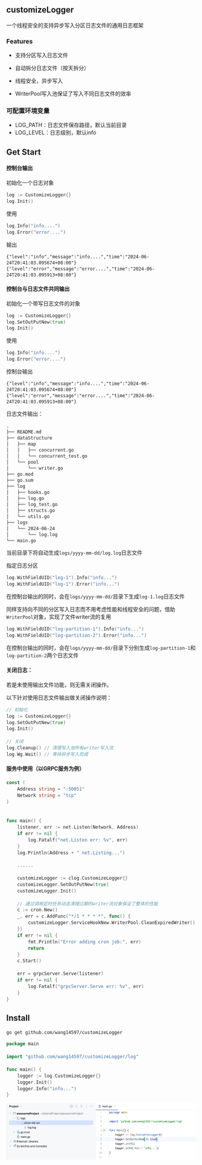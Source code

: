 ## customizeLogger

一个线程安全的支持异步写入分区日志文件的通用日志框架

### Features

* 支持分区写入日志文件

* 自动拆分日志文件（按天拆分）

* 线程安全，异步写入
* WriterPool写入池保证了写入不同日志文件的效率

### 可配置环境变量
- LOG_PATH：日志文件保存路径，默认当前目录
- LOG_LEVEL：日志级别，默认info

## Get Start

#### 控制台输出
初始化一个日志对象
```go
log := CustomizeLogger{}
log.Init()
```

使用

```go
log.Info("info....")
log.Error("error....")
```
输出
```
{"level":"info","message":"info....","time":"2024-06-24T20:41:03.095674+08:00"}
{"level":"error","message":"error....","time":"2024-06-24T20:41:03.095913+08:00"}
```
#### 控制台与日志文件共同输出

初始化一个带写日志文件的对象
```go
log := CustomizeLogger{}
log.SetOutPutNew(true)
log.Init()
```

使用
```go
log.Info("info....")
log.Error("error....")
```
控制台输出
```
{"level":"info","message":"info....","time":"2024-06-24T20:41:03.095674+08:00"}
{"level":"error","message":"error....","time":"2024-06-24T20:41:03.095913+08:00"}
```
日志文件输出：
```
.
├── README.md
├── dataStructure
│   ├── map
│   │   ├── concurrent.go
│   │   └── concurrent_test.go
│   └── pool
│       └── writer.go
├── go.mod
├── go.sum
├── log
│   ├── hooks.go
│   ├── log.go
│   ├── log_test.go
│   ├── structs.go
│   └── utils.go
├── logs
│   └── 2024-06-24
│       └── log.log
└── main.go
```
当前目录下将自动生成`logs/yyyy-mm-dd/log.log`日志文件

指定日志分区
```go
log.WithFieldUID("log-1").Info("info...")
log.WithFieldUID("log-1").Error("info...")
```
在控制台输出的同时，会在`logs/yyyy-mm-dd/`目录下生成`log-1.log`日志文件

同样支持向不同的分区写入日志而不用考虑性能和线程安全的问题，借助`WriterPool`对象，实现了文件writer流的复用

```go
log.WithFieldUID("log-partition-1").Info("info...")
log.WithFieldUID("log-partition-2").Error("info...")
```
在控制台输出的同时，会在`logs/yyyy-mm-dd/`目录下分别生成`log-partition-1`和`log-partition-2`两个日志文件


#### 关闭日志：

若是未使用输出文件功能，则无需关闭操作。

以下针对使用日志文件输出做关闭操作说明：
```go
// 初始化
log := CustomizeLogger{}
log.SetOutPutNew(true)
log.Init()

// 关闭
log.Cleanup() // 清理写入池所有writer写入流
log.Wg.Wait() // 等待异步写入完成
```

#### 服务中使用（以GRPC服务为例）
```go
const (
	Address string = ":50051"
	Network string = "tcp"
)


func main() {
	listener, err := net.Listen(Network, Address)
	if err != nil {
		log.Fatalf("net.Listen err: %v", err)
	}
	log.Println(Address + " net.Listing...")
	
	......
	
	customizeLogger := clog.CustomizeLogger{}
	customizeLogger.SetOutPutNew(true)
	customizeLogger.Init()

	// 通过调用定时任务动态清理过期的writer流对象保证了整体的性能
	c := cron.New()
	_, err = c.AddFunc("*/1 * * * *", func() {
		customizeLogger.ServiceHookNew.WriterPool.CleanExpiredWriter()
	})
	if err != nil {
		fmt.Println("Error adding cron job:", err)
		return
	}
	c.Start()

	err = grpcServer.Serve(listener)
	if err != nil {
		log.Fatalf("grpcServer.Serve err: %v", err)
	}
}
```

## Install
```shell
go get github.com/wang14597/customizeLogger
```

```go
package main

import "github.com/wang14597/customizeLogger/log"

func main() {
	logger := log.CustomizeLogger{}
	logger.Init()
	logger.Info("info...")
}
```

![img.png](doc/img.png)